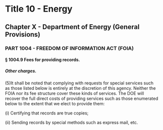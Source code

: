 
# Title 10 - Energy
## Chapter X - Department of Energy (General Provisions)
### PART 1004 - FREEDOM OF INFORMATION ACT (FOIA)
#### § 1004.9 Fees for providing records.
##### Other charges.

(5)It shall be noted that complying with requests for special services such as those listed below is entirely at the discretion of this agency. Neither the FOIA nor its fee structure cover these kinds of services. The DOE will recover the full direct costs of providing services such as those enumerated below to the extent that we elect to provide them:

(i) Certifying that records are true copies;

(ii) Sending records by special methods such as express mail, etc.
